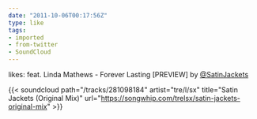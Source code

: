```yaml
---
date: "2011-10-06T00:17:56Z"
type: like
tags:
- imported
- from-twitter
- SoundCloud
---
```

likes: feat. Linda Mathews - Forever Lasting \[PREVIEW\] by [@SatinJackets](https://twitter.com/SatinJackets)

{{< soundcloud path="/tracks/281098184" artist="tre/l/sx" title="Satin Jackets (Original Mix)" url="https://songwhip.com/trelsx/satin-jackets-original-mix" >}}
